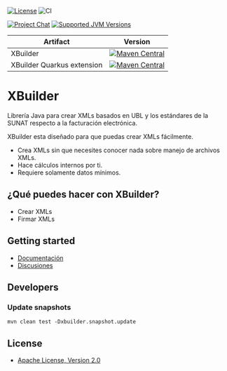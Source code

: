 [![License](https://img.shields.io/github/license/project-openubl/xbuilder?logo=apache)](https://www.apache.org/licenses/LICENSE-2.0)
![CI](https://github.com/project-openubl/xbuilder/workflows/CI/badge.svg)

[![Project Chat](https://img.shields.io/badge/zulip-join_chat-brightgreen.svg?style=for-the-badge&logo=zulip)](https://projectopenubl.zulipchat.com/)
[![Supported JVM Versions](https://img.shields.io/badge/JVM-11--17-brightgreen.svg?style=for-the-badge&logo=Java)](https://github.com/project-openubl/xbuilder/actions/runs/472762588/)

| Artifact                   | Version                                                                                                                                                                                    |
|----------------------------|--------------------------------------------------------------------------------------------------------------------------------------------------------------------------------------------|
| XBuilder                   | [![Maven Central](https://img.shields.io/maven-central/v/io.github.project-camelotubl/xbuilder)](https://search.maven.org/artifact/io.github.project-camelotubl/xbuilder/)                 |
| XBuilder Quarkus extension | [![Maven Central](https://img.shields.io/maven-central/v/io.github.project-camelotubl/quarkus-xbuilder)](https://search.maven.org/artifact/io.github.project-camelotubl/quarkus-xbuilder/) |

# XBuilder

Librería Java para crear XMLs basados en UBL y los estándares de la SUNAT respecto a la facturación electrónica.

XBuilder esta diseñado para que puedas crear XMLs fácilmente.

- Crea XMLs sin que necesites conocer nada sobre manejo de archivos XMLs.
- Hace cálculos internos por ti.
- Requiere solamente datos mínimos.

## ¿Qué puedes hacer con XBuilder?

- Crear XMLs
- Firmar XMLs

## Getting started

- [Documentación](https://project-camelotubl.github.io)
- [Discusiones](https://github.com/project-camelotubl/xbuilder/discussions)

## Developers

### Update snapshots

```shell
mvn clean test -Dxbuilder.snapshot.update
```

## License

- [Apache License, Version 2.0](https://www.apache.org/licenses/LICENSE-2.0)

